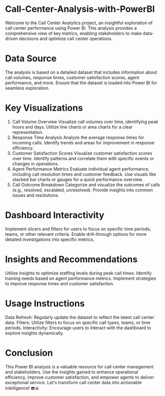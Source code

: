 # Call-Center-Analysis-with-PowerBI
Welcome to the Call Center Analytics project, an insightful exploration of call center performance using Power BI.
This analysis provides a comprehensive view of key metrics, enabling stakeholders to make data-driven decisions and optimize call center operations.

# Data Source
The analysis is based on a detailed dataset that includes information about call volumes, response times, customer satisfaction scores, agent performance, and more. Ensure that the dataset is loaded into Power BI for seamless exploration.

# Key Visualizations
1. Call Volume Overview
Visualize call volumes over time, identifying peak hours and days.
Utilize line charts or area charts for a clear representation.
2. Response Time Analysis
Analyze the average response times for incoming calls.
Identify trends and areas for improvement in response efficiency.
3. Customer Satisfaction Scores
Visualize customer satisfaction scores over time.
Identify patterns and correlate them with specific events or changes in operations.
4. Agent Performance Metrics
Evaluate individual agent performance, including call resolution times and customer feedback.
Use visuals like stacked bar charts or gauges for a quick performance overview.
5. Call Outcome Breakdown
Categorize and visualize the outcomes of calls (e.g., resolved, escalated, unresolved).
Provide insights into common issues and resolutions.
# Dashboard Interactivity
Implement slicers and filters for users to focus on specific time periods, teams, or other relevant criteria.
Enable drill-through options for more detailed investigations into specific metrics.
# Insights and Recommendations
Utilize insights to optimize staffing levels during peak call times.
Identify training needs based on agent performance metrics.
Implement strategies to improve response times and customer satisfaction.
# Usage Instructions
Data Refresh: Regularly update the dataset to reflect the latest call center data.
Filters: Utilize filters to focus on specific call types, teams, or time periods.
Interactivity: Encourage users to interact with the dashboard to explore insights dynamically.
# Conclusion
This Power BI analysis is a valuable resource for call center management and stakeholders. Use the insights gained to enhance operational efficiency, improve customer satisfaction, and empower agents to deliver exceptional service. Let's transform call center data into actionable intelligence! ☎️📊






